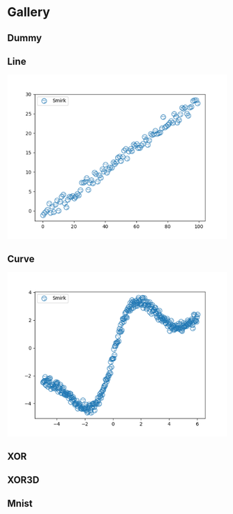 # Gallery

## Dummy

## Line

![](assert/gallery_line.png)

## Curve

![](assert/gallery_curve.png)

## XOR

## XOR3D

## Mnist